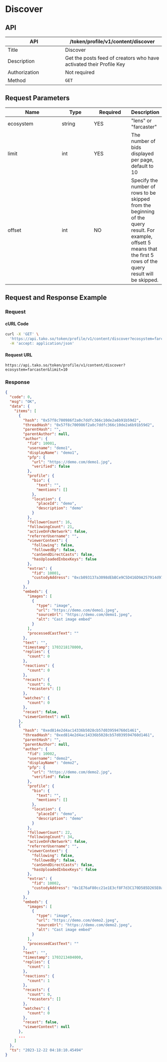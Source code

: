 # Discover

## API

<table><thead><tr><th width="169">API</th><th>/token/profile/v1/content/discover</th></tr></thead><tbody><tr><td>Title</td><td>Discover</td></tr><tr><td>Description</td><td>Get the posts feed of creators who have activated their Profile Key</td></tr><tr><td>Authorization</td><td>Not required</td></tr><tr><td>Method</td><td><code>GET</code></td></tr></tbody></table>

## Request Parameters

<table><thead><tr><th width="178">Name</th><th width="99">Type</th><th width="113">Required</th><th>Description</th></tr></thead><tbody><tr><td>ecosystem</td><td>string</td><td>YES</td><td>"lens" or "farcaster"</td></tr><tr><td>limit</td><td>int</td><td>YES</td><td>The number of bids displayed per page, default to 10</td></tr><tr><td>offset</td><td>int</td><td>NO</td><td>Specify the number of rows to be skipped from the beginning of the query result. For example, offsett 5 means that the first 5 rows of the query result will be skipped.</td></tr></tbody></table>

## Request and Response Example

### Request

#### cURL Code

```bash
curl -X 'GET' \
  'https://api.tako.so/token/profile/v1/content/discover?ecosystem=farcaster&limit=10' \
  -H 'accept: application/json'
```

#### Request URL

`https://api.tako.so/token/profile/v1/content/discover?ecosystem=farcaster&limit=10`

### Response

```json
{
  "code": 0,
  "msg": "OK",
  "data": {
    "items": [
      {
        "hash": "0x57f8c700986f2a0c7ddfc366c10de2a6b91b59d2",
        "threadHash": "0x57f8c700986f2a0c7ddfc366c10de2a6b91b59d2",
        "parentHash": "",
        "parentAuthor": null,
        "author": {
          "fid": 10001,
          "username": "demo1",
          "displayName": "demo1",
          "pfp": {
            "url": "https://demo.com/demo1.jpg",
            "verified": false
          },
          "profile": {
            "bio": {
              "text": "",
              "mentions": []
            },
            "location": {
              "placeId": "demo",
              "description": "demo"
            }
          },
          "followerCount": 16,
          "followingCount": 21,
          "activeOnFcNetwork": false,
          "referrerUsername": "",
          "viewerContext": {
            "following": false,
            "followedBy": false,
            "canSendDirectCasts": false,
            "hasUploadedInboxKeys": false
          },
          "extras": {
            "fid": 10001,
            "custodyAddress": "0xcb093137a3098dEbBCe9C5D416D9A257914d9754"
          }
        },
        "embeds": {
          "images": [
            {
              "type": "image",
              "url": "https://demo.com/demo1.jpeg",
              "sourceUrl": "https://demo.com/demo1.jpeg",
              "alt": "Cast image embed"
            }
          ],
          "processedCastText": ""
        },
        "text": "",
        "timestamp": 1703218178000,
        "replies": {
          "count": 0
        },
        "reactions": {
          "count": 0
        },
        "recasts": {
          "count": 0,
          "recasters": []
        },
        "watches": {
          "count": 0
        },
        "recast": false,
        "viewerContext": null
      },
      {
        "hash": "0xed814e2d4ac14336b5028cb57d039594760d1461",
        "threadHash": "0xed814e2d4ac14336b5028cb57d039594760d1461",
        "parentHash": "",
        "parentAuthor": null,
        "author": {
          "fid": 10002,
          "username": "demo2",
          "displayName": "demo2",
          "pfp": {
            "url": "https://demo.com/demo2.jpg",
            "verified": false
          },
          "profile": {
            "bio": {
              "text": "",
              "mentions": []
            },
            "location": {
              "placeId": "demo",
              "description": "demo"
            }
          },
          "followerCount": 22,
          "followingCount": 34,
          "activeOnFcNetwork": false,
          "referrerUsername": "",
          "viewerContext": {
            "following": false,
            "followedBy": false,
            "canSendDirectCasts": false,
            "hasUploadedInboxKeys": false
          },
          "extras": {
            "fid": 10002,
            "custodyAddress": "0x1E76aF80cc21e1E3cf8F7d3C170D585D265E0a89"
          }
        },
        "embeds": {
          "images": [
            {
              "type": "image",
              "url": "https://demo.com/demo2.jpeg",
              "sourceUrl": "https://demo.com/demo2.jpeg",
              "alt": "Cast image embed"
            }
          ],
          "processedCastText": ""
        },
        "text": "",
        "timestamp": 1703213404000,
        "replies": {
          "count": 1
        },
        "reactions": {
          "count": 1
        },
        "recasts": {
          "count": 0,
          "recasters": []
        },
        "watches": {
          "count": 0
        },
        "recast": false,
        "viewerContext": null
      },
      ...
    ]
  },
  "ts": "2023-12-22 04:18:10.45494"
}
```
